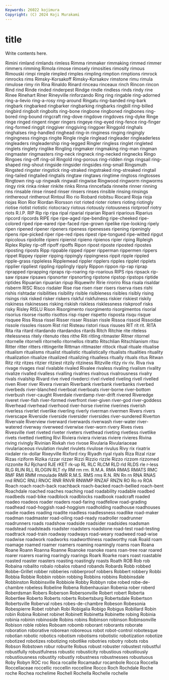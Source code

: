 ```yaml
---
Keywords: 26022 kojimura
Copyright: (C) 2024 Koji Murakami
---
```


# title

Write contents here.



 Rimini rimland rimlands rimless Rimma rimmaker
rimmaking rimmed rimmer rimmers rimming Rimola rimose rimosely rimosities rimosity
rimous Rimouski rimpi rimple rimpled rimples rimpling rimption rimptions rimrock
rimrocks rims Rimsky-Korsakoff Rimsky-Korsakov rimstone rimu rimula rimulose rimy rin
Rina Rinaldo Rinard rinceau rinceaux rinch Rincon rincon Rind rind
Rinde rinded rinderpest Rindge rindle rindless rinds rindy rine Rinee
Rinehart Riner Rineyville rinforzando Ring ring ringable ring-adorned ring-a-lievio ring-a-rosy
ring-around Ringatu ring-banded ring-bark ringbark ringbarked ringbarker ringbarking ringbarks ringbill
ring-billed ringbird ringbolt ringbolts ring-bone ringbone ringboned ringbones ring-bored ring-bound
ringcraft ring-dove ringdove ringdoves ring-dyke Ringe ringe ringed ringent ringer
ringers ringeye ring-eyed ring-fence ring-finger ring-formed ringgit ringgiver ringgiving ringgoer
Ringgold ringhals ringhalses ring-handled ringhead ring-in ringiness ringing ringingly ringingness
ringings ringite Ringle ringle ringlead ringleader ringleaderless ringleaders ringleadership ring-legged
Ringler ringless ringlet ringleted ringlets ringlety ringlike Ringling ringmaker ringmaking
ring-man ringman ringmaster ringmasters ring-neck ringneck ring-necked ringnecks Ringo Ringoes
ring-off ring-oil Ringold ring-porous ring-ridden rings ringsail ring-shaped ring-shout ringside
ringsider ringsides ring-small Ringsmuth Ringsted ringster ringstick ring-straked ringstraked ring-streaked
ringtail ring-tailed ringtailed ringtails ringtaw ringtaws ringtime ringtoss ringtosses Ringtown
ring-up ringwalk ringwall ringwise Ringwood ringworm ringworms ringy rink rinka
rinker rinkite rinks Rinna rinncefada rinneite rinner rinning rins rinsable
rinse rinsed rinser rinsers rinses rinsible rinsing rinsings rinthereout rintherout
Rintoul Rio rio Riobard riobitsu Riocard Rioja rioja riojas Rion
Rior Riordan Riorsson riot rioted rioter rioters rioting riotingly riotise
riotist riotistic riotocracy riotous riotously riotousness riotproof riotry riots R.I.P.
RIP Rip rip ripa ripal riparial riparian Riparii riparious Riparius
ripcord ripcords RIPE ripe ripe-aged ripe-bending ripe-cheeked ripe-colored riped ripe-eared
ripe-faced ripe-grown ripelike ripe-looking ripely ripen ripened ripener ripeners ripeness
ripenesses ripening ripeningly ripens ripe-picked riper ripe-red ripes ripest ripe-tongued
ripe-witted ripgut ripicolous ripidolite ripieni ripienist ripieno ripienos ripier riping
Ripleigh Riplex Ripley rip-off ripoff ripoffs Ripon ripost riposte riposted
ripostes riposting riposts Ripp rippable ripped ripper ripperman rippermen rippers
rippet Rippey rippier ripping rippingly rippingness rippit ripple rippled ripple-grass
rippleless Ripplemead rippler ripplers ripples ripplet ripplets ripplier rippliest rippling
ripplingly ripply Rippon rippon rip-rap riprap riprapped riprapping ripraps rip-roaring
rip-roarious RIPS rips ripsack rip-saw ripsaw ripsaws ripsnorter ripsnorting ripstone
ripstop ripstops riptide riptides Ripuarian ripuarian ripup Riquewihr Ririe riroriro
Risa risala risaldar risberm RISC Risco risdaler Rise rise risen
riser risers riserva rises rishi rishis rishtadar risibilities risibility risible
risibleness risibles risibly rising risings risk risked risker riskers riskful
riskfulness riskier riskiest riskily riskiness riskinesses risking riskish riskless risklessness
riskproof risks risky Risley RISLU Rison Risorgimento risorgimento risorgimentos risorial
risorius risorse risotto risottos risp risper rispetto risposta risqu risque
risquee Riss Rissa rissel Risser risser Rissian rissle Rissoa rissoid
Rissoidae rissole rissoles rissom Rist rist Risteau ristori risus risuses
RIT rit rit. RITA Rita rita ritard ritardando ritardandos ritards
Ritch Ritchie rite riteless ritelessness ritely ritenuto rites rithe Riti
ritling ritmaster Ritner ritornel ritornelle ritornelli ritornello ritornellos ritratto Ritschlian
Ritschlianism ritsu Ritter ritter ritters rittingerite Rittman rittmaster rittock ritual
rituale ritualise ritualism ritualisms ritualist ritualistic ritualistically ritualists ritualities rituality
ritualization ritualize ritualized ritualizing ritualless ritually rituals ritus Ritwan Ritz
ritz ritzes ritzier ritziest ritzily ritziness Ritzville ritzy riv riv.
Riva riva rivage rivages rival rivalable rivaled Rivalee rivaless rivaling
rivalism rivality rivalize rivalled rivalless rivalling rivalries rivalrous rivalrousness rivalry
rivals rivalship Rivard rive rived rivederci rivel riveled riveling rivell
rivelled riven River river Rivera riverain Riverbank riverbank riverbanks riverbed
riverbeds river-blanched riverboat riverboats river-borne river-bottom riverbush river-caught Riverdale riverdamp
river-drift rivered Riveredge riveret river-fish river-formed riverfront river-given river-god river-goddess
Riverhead riverhead riverhood river-horse riverine riverines riverish riverless riverlet riverlike
riverling riverly riverman rivermen Rivers rivers riverscape Riverside riverside riversider
riversides river-sundered Riverton Rivervale Riverview riverward riverwards riverwash river-water river-watered
riverway riverweed riverwise river-worn rivery Rives rives Rivesville rivet riveted
riveter riveters rivethead riveting rivetless rivetlike rivets rivetted rivetting Rivi
Riviera riviera rivieras riviere rivieres Rivina riving rivingly Rivinian Rivkah
rivo rivose Rivularia Rivulariaceae rivulariaceous rivulation rivulet rivulets rivulose rivulus
Rivy rix rixatrix rixdaler rix-dollar Rixeyville Rixford rixy Riyadh riyal
riyals Riza Rizal rizar Rizas riziform Rizika rizzar rizzer Rizzi
Rizzio rizzle Rizzo rizzom rizzomed rizzonite RJ Rjchard RJE rKET
rk-up RL RLC RLCM RLD rld RLDS rle r-less RLG
RLIN RLL RLOGIN RLT rly RM rm rm. R.M.A. RMA
RMAS RMATS RMC RMF RMI RMM rmoulade RMR R.M.S. RMS
rms R.N. RN Rn rn RNA RNAS rnd RNGC RNLI
RNOC RNR RNVR RNWMP RNZAF RNZN RO Ro ro ROA
Roach roach roach-back roachback roach-backed roach-bellied roach-bent Roachdale roached roaches
roaching road roadability roadable roadbed roadbeds road-bike roadblock roadblocks roadbook
roadcraft roaded roadeo roadeos roader roaders road-faring roadfellow road-grading roadhead
road-hoggish road-hoggism roadholding roadhouse roadhouses roadie roadies roading roadite roadless
roadlessness roadlike road-maker roadman roadmaster road-oiling road-ready roadroller roadrunner roadrunners
roads roadshow roadside roadsider roadsides roadsman roadstead roadsteads roadster roadsters
roadstone road-test road-testing roadtrack road-train roadway roadways road-weary roadweed road-wise
roadwise roadwork roadworks roadworthiness roadworthy roak Roald roam roamage roamed
roamer roamers roaming roamingly roams roan Roana Roane Roann Roanna
Roanne Roanoke roanoke roans roan-tree roar roared roarer roarers roaring
roaringly roarings Roark Roarke roars roast roastable roasted roaster roasters
roasting roastingly roasts Roath ROB Rob rob Robaina robalito robalo
robalos roband robands Robards Robb robbed Robbe-Grillet robber robberies robberproof
robbers Robbert robbery Robbi Robbia Robbie Robbin robbin robbing Robbins
robbins Robbinsdale Robbinston Robbinsville Robbiole Robby Robbyn robe robed robe-de-chambre
robeless Robeline Robena Robenhausian Robenia rober roberd Roberdsman Robers Roberson
Robersonville Robert robert Roberta Robertlee Roberto Roberts roberts Robertsburg Robertsdale
Robertson Robertsville Roberval robes robes-de-chambre Robeson Robesonia Robespierre Robet robhah
Robi Robigalia Robigo Robigus Robillard Robin robin Robina Robinet robinet
Robinett Robinetta Robinette robing Robinia robinia robinin robinoside Robins robins
Robinson robinson Robinsonville Robison roble robles Roboam robomb roborant roborants
roborate roboration roborative roborean roboreous robot robot-control robotesque robotian robotic
robotics robotism robotisms robotistic robotization robotize robotized robotizes robotizing robotlike
robotries robotry robots robs Robson Robstown robur roburite Robus robust
robuster robustest robustful robustfully robustfulness robustic robusticity robustious robustiously robustiousness
robustity robustly robustness robustnesses robustuous Roby Robyn ROC roc Roca
rocaille Rocamadur rocambole Rocca Roccella Roccellaceae roccellic roccellin roccelline Rocco
Roch Rochdale Roche roche Rochea rochelime Rochell Rochella Rochelle rochelle
